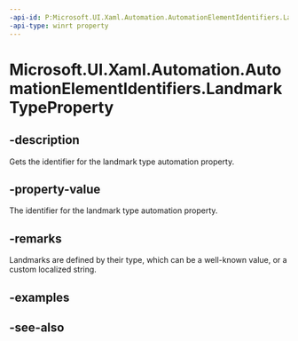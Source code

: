 ```yaml
---
-api-id: P:Microsoft.UI.Xaml.Automation.AutomationElementIdentifiers.LandmarkTypeProperty
-api-type: winrt property
---
```


<!-- Property syntax
public Windows.UI.Xaml.Automation.AutomationProperty LandmarkTypeProperty { get; }
-->

# Microsoft.UI.Xaml.Automation.AutomationElementIdentifiers.LandmarkTypeProperty

## -description
Gets the identifier for the landmark type automation property.

## -property-value
The identifier for the landmark type automation property.

## -remarks
Landmarks are defined by their type, which can be a well-known value, or a custom localized string.

## -examples

## -see-also
